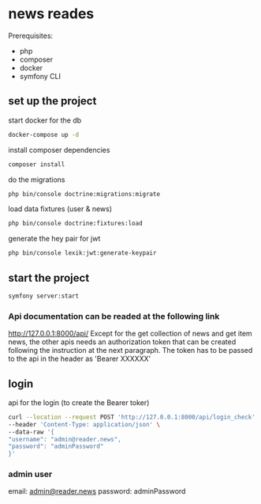 # news reades

Prerequisites:

- php
- composer
- docker
- symfony CLI


## set up the project

start docker for the db
``` bash
docker-compose up -d
```
install composer dependencies
```bash
composer install
```
do the migrations
```bash
php bin/console doctrine:migrations:migrate
```
load data fixtures (user & news)
```bash
php bin/console doctrine:fixtures:load
```
generate the hey pair for jwt
```bash
php bin/console lexik:jwt:generate-keypair
```

## start the project
```bash
symfony server:start
```


### Api documentation can be readed at the following link
http://127.0.0.1:8000/api/
Except for the get collection of news and get item news, the other apis needs an authorization token that can be created following the instruction at the next paragraph.
The token has to be passed to the api in the header as 'Bearer XXXXXX'

## login
api for the login (to create the Bearer toker)

```bash
curl --location --request POST 'http://127.0.0.1:8000/api/login_check' \
--header 'Content-Type: application/json' \
--data-raw '{
"username": "admin@reader.news",
"password": "adminPassword"
}'
```

### admin user

email: admin@reader.news
password: adminPassword
